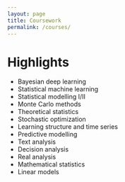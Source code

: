 ```yaml
---
layout: page
title: Coursework
permalink: /courses/
---
```


# Highlights
- Bayesian deep learning
- Statistical machine learning
- Statistical modelling I/II
- Monte Carlo methods
- Theoretical statistics
- Stochastic optimization
- Learning structure and time series
- Predictive modelling
- Text analysis
- Decision analysis
- Real analysis
- Mathematical statistics
- Linear models


